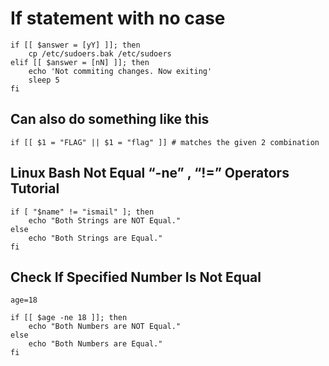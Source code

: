 # If statement with no case
```
if [[ $answer = [yY] ]]; then
    cp /etc/sudoers.bak /etc/sudoers
elif [[ $answer = [nN] ]]; then
    echo 'Not commiting changes. Now exiting'
    sleep 5
fi
```
## Can also do something like this

```
if [[ $1 = "FLAG" || $1 = "flag" ]] # matches the given 2 combination
```

## Linux Bash Not Equal “-ne” , “!=” Operators Tutorial

```
if [ "$name" != "ismail" ]; then
    echo "Both Strings are NOT Equal."
else
    echo "Both Strings are Equal."
fi
```
## Check If Specified Number Is Not Equal

```
age=18
 
if [[ $age -ne 18 ]]; then
    echo "Both Numbers are NOT Equal."
else
    echo "Both Numbers are Equal."
fi
```
